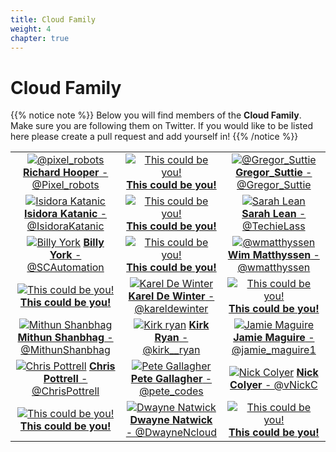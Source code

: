 ```yaml
---
title: Cloud Family
weight: 4
chapter: true
---
```


# **Cloud Family**

{{% notice note %}}
Below you will find members of the **Cloud Family**. Make sure you are following them on Twitter. If you would like to be listed here please create a pull request and add yourself in!
{{% /notice %}}


| | | |
|:-------------------------:|:-------------------------:|:-------------------------:|
|[![@pixel_robots](/images/family/pixelrobots.png?width=10pc)](https://twitter.com/Pixel_Robots "@pixel_Robots") [**Richard Hooper** - @Pixel_robots](https://twitter.com/Pixel_Robots)|	[![This could be you!](/images/family/user-512.png?width=10pc)](https://twitter.com/ "This could be you!") [**This could be you!**](https://twitter.com/)| [![@Gregor_Suttie](/images/family/gregor.jpg?width=10pc)](https://twitter.com/gregor_suttie "@Gregor_Suttie") [**Gregor_Suttie** - @Gregor_Suttie](https://twitter.com/gregor_suttie)
|[![Isidora Katanic](/images/family/IsidoraKatanic.jpg?width=10pc)](https://twitter.com/IsidoraKatanic "@IsidoraKatanic") [**Isidora Katanic** - @IsidoraKatanic](https://twitter.com/IsidoraKatanic)| [![This could be you!](/images/family/user-512.png?width=10pc)](https://twitter.com/ "This could be you!") [**This could be you!**](https://twitter.com/) | [![Sarah Lean](/images/family/sarahlean.jpg?width=10pc)](https://twitter.com/TechieLass "This could be you!") [**Sarah Lean** - @TechieLass](https://twitter.com/TechieLass)
|[![Billy York](/images/family/BillyYork.PNG?width=10pc)](https://twitter.com/SCAutomation "@SCAutomation") [ **Billy York** - @SCAutomation](https://twitter.com/SCAutomation)| [![This could be you!](/images/family/user-512.png?width=10pc)](https://twitter.com/ "This could be you!") [**This could be you!**](https://twitter.com/)| [![@wmatthyssen](/images/family/wmatthyssen.jpg?width=10pc)](https://twitter.com/wmatthyssen "@wmatthyssen") [**Wim Matthyssen** - @wmatthyssen](https://twitter.com/wmatthyssen)
|[![This could be you!](/images/family/user-512.png?width=10pc)](https://twitter.com/ "This could be you!") [**This could be you!**](https://twitter.com/)|[![Karel De Winter](/images/family/kareldewinter.jpg?width=10pc)](https://twitter.com/kareldewinter "@kareldewinter") [ **Karel De Winter** - @kareldewinter](https://twitter.com/kareldewinter)| [![This could be you!](/images/family/user-512.png?width=10pc)](https://twitter.com/ "This could be you!") [**This could be you!**](https://twitter.com/)
|[![Mithun Shanbhag](/images/family/MithunShanbhag.jpg?width=10pc)](https://twitter.com/MithunShanbhag "@MithunShanbhag") [**Mithun Shanbhag** - @MithunShanbhag](https://twitter.com/MithunShanbhag)| [![Kirk ryan](/images/family/kirk__ryan.jpg?width=10pc)](https://twitter.com/kirk__ryan "@kirk__ryan") [**Kirk Ryan** - @kirk__ryan](https://twitter.com/kirk__ryan)| [![Jamie Maguire](/images/family/JamieMaguire.jpg?width=10pc)](https://twitter.com/jamie_maguire1 "@jamie_maguire1") [ **Jamie Maguire** - @jamie_maguire1](https://twitter.com/jamie_maguire1)
|[![Chris Pottrell](/images/family/ChrisPottrell.jpg?width=10pc)](https://twitter.com/ChrisPottrell "@ChrisPottrell") [**Chris Pottrell** - @ChrisPottrell](https://twitter.com/ChrisPottrell)| [![Pete Gallagher](/images/family/pete_gallagher.jpg?width=10pc)](https://twitter.com/pete_codes "@pete_codes") [**Pete Gallagher** - @pete_codes](https://twitter.com/pete_codes)| [![Nick Colyer](/images/family/NickColyer.jpg?width=10pc)](https://twitter.com/vNickC "@vNickC") [ **Nick Colyer** - @vNickC](https://twitter.com/vNickC)
|[![This could be you!](/images/family/user-512.png?width=10pc)](https://twitter.com/ "This could be you!") [**This could be you!**](https://twitter.com/)|[![Dwayne Natwick](/images/family/DwayneNcloud.jpg?width=10pc)](https://twitter.com/DwayneNcloud "@DwayneNcloud") [**Dwayne Natwick** - @DwayneNcloud](https://twitter.com/DwayneNcloud)| [![This could be you!](/images/family/user-512.png?width=10pc)](https://twitter.com/ "This could be you!") [**This could be you!**](https://twitter.com/)|